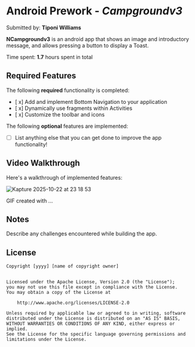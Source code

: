 # Android Prework - *Campgroundv3*

Submitted by: **Tiponi Williams**

**NCampgroundv3** is an android app that shows an image and introductory message, and allows pressing a button to display a Toast. 

Time spent: **1.7** hours spent in total

## Required Features

The following **required** functionality is completed:

* [ x] Add and implement Bottom Navigation to your application
* [ x] Dynamically use fragments within Activities
* [ x] Customize the toolbar and icons 

The following **optional** features are implemented:

* [ ] List anything else that you can get done to improve the app functionality!

## Video Walkthrough

Here's a walkthrough of implemented features:

![Kapture 2025-10-22 at 23 18 53](https://github.com/user-attachments/assets/f79edb53-d319-4973-ba7f-33d14c93da26)


<!-- Replace this with whatever GIF tool you used! -->
GIF created with ...  
<!-- Recommended tools:
[Kap](https://getkap.co/) for macOS
[ScreenToGif](https://www.screentogif.com/) for Windows
[peek](https://github.com/phw/peek) for Linux. -->

## Notes

Describe any challenges encountered while building the app.

## License

    Copyright [yyyy] [name of copyright owner]


    Licensed under the Apache License, Version 2.0 (the "License");
    you may not use this file except in compliance with the License.
    You may obtain a copy of the License at

        http://www.apache.org/licenses/LICENSE-2.0

    Unless required by applicable law or agreed to in writing, software
    distributed under the License is distributed on an "AS IS" BASIS,
    WITHOUT WARRANTIES OR CONDITIONS OF ANY KIND, either express or implied.
    See the License for the specific language governing permissions and
    limitations under the License.
